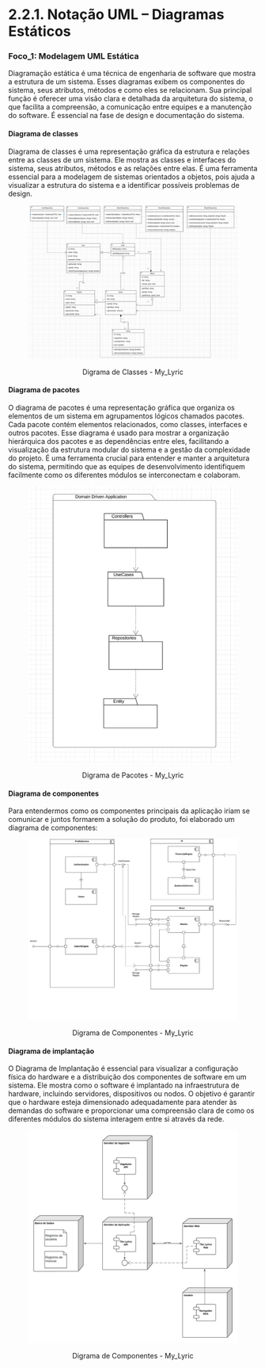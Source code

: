 # 2.2.1. Notação UML – Diagramas Estáticos

### Foco_1: Modelagem UML Estática

Diagramação estática é uma técnica de engenharia de software que mostra a estrutura de um sistema. Esses diagramas exibem os componentes do sistema, seus atributos, métodos e como eles se relacionam. Sua principal função é oferecer uma visão clara e detalhada da arquitetura do sistema, o que facilita a compreensão, a comunicação entre equipes e a manutenção do software. É essencial na fase de design e documentação do sistema.

#### Diagrama de classes

Diagrama de classes é uma representação gráfica da estrutura e relações entre as classes de um sistema. Ele mostra as classes e interfaces do sistema, seus atributos, métodos e as relações entre elas. É uma ferramenta essencial para a modelagem de sistemas orientados a objetos, pois ajuda a visualizar a estrutura do sistema e a identificar possíveis problemas de design.

<figure align="center">

![brainstorm](../assets/uml/DiagramaClasses.png)

  <figcaption>Digrama de Classes - My_Lyric</figcaption>
</figure>

#### Diagrama de pacotes

O diagrama de pacotes é uma representação gráfica que organiza os elementos de um sistema em agrupamentos lógicos chamados pacotes. Cada pacote contém elementos relacionados, como classes, interfaces e outros pacotes. Esse diagrama é usado para mostrar a organização hierárquica dos pacotes e as dependências entre eles, facilitando a visualização da estrutura modular do sistema e a gestão da complexidade do projeto. É uma ferramenta crucial para entender e manter a arquitetura do sistema, permitindo que as equipes de desenvolvimento identifiquem facilmente como os diferentes módulos se interconectam e colaboram.

<figure align="center">

![brainstorm](../assets/uml/DiagramaDePacotes.png)

  <figcaption>Digrama de Pacotes - My_Lyric</figcaption>
</figure>

#### Diagrama de componentes

Para entendermos como os componentes principais da aplicação iriam se comunicar e
juntos formarem a solução do produto, foi elaborado um diagrama de componentes:

<figure align="center">

![brainstorm](../assets/uml/DiagramaDeComponentes.png)

  <figcaption>Digrama de Componentes - My_Lyric</figcaption>
</figure>

#### Diagrama de implantação

O Diagrama de Implantação é essencial para visualizar a configuração física do hardware e a distribuição dos componentes de software em um sistema. Ele mostra como o software é implantado na infraestrutura de hardware, incluindo servidores, dispositivos ou nodos. O objetivo é garantir que o hardware esteja dimensionado adequadamente para atender às demandas do software e proporcionar uma compreensão clara de como os diferentes módulos do sistema interagem entre si através da rede.

<figure align="center">

![brainstorm](../assets/uml/DiagramaDeImplantacao.jpeg)

  <figcaption>Digrama de Componentes - My_Lyric</figcaption>
</figure>
